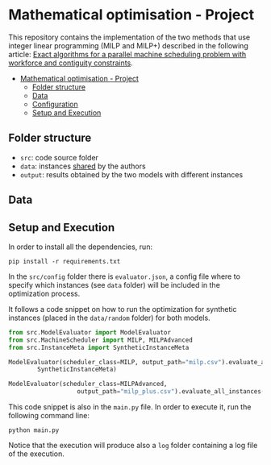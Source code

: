 # Mathematical optimisation - Project 

This repository contains the implementation of the two methods that use integer linear programming (MILP and MILP+) described in the following article: [Exact algorithms for a parallel machine scheduling problem with workforce and contiguity constraints](https://doi.org/10.1016/j.cor.2023.106484).

<!-- TOC -->
* [Mathematical optimisation - Project](#mathematical-optimisation---project-)
  * [Folder structure](#folder-structure)
  * [Data](#data)
  * [Configuration](#configuration)
  * [Setup and Execution](#setup-and-execution)
<!-- TOC -->

## Folder structure

- `src`: code source folder
- `data`: instances [shared](https://github.com/regor-unimore/Parallel-Machine-Scheduling-with-Contiguity) by the authors 
- `output`: results obtained by the two models with different instances

## Data

## Setup and Execution

In order to install all the dependencies, run:

```commandline
pip install -r requirements.txt
```

In the `src/config` folder there is `evaluator.json`, a config file where to specify
which instances (see `data` folder) will be included in the optimization process.

It follows a code snippet on how to run the optimization for
synthetic instances (placed in the `data/random` folder) for both models.

```python
from src.ModelEvaluator import ModelEvaluator
from src.MachineScheduler import MILP, MILPAdvanced
from src.InstanceMeta import SyntheticInstanceMeta

ModelEvaluator(scheduler_class=MILP, output_path="milp.csv").evaluate_all_instances(
        SyntheticInstanceMeta)

ModelEvaluator(scheduler_class=MILPAdvanced,
                   output_path="milp_plus.csv").evaluate_all_instances(SyntheticInstanceMeta)
```

This code snippet is also in the `main.py` file. In order to execute it, run the following command line:

```commandline
python main.py
```

Notice that the execution will produce also a `log` folder containing a log
file of the execution.